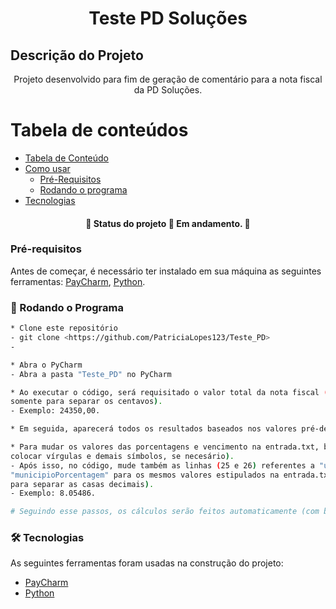 <h1 align="center">Teste PD Soluções</h1>

## Descrição do Projeto
<p align="center">Projeto desenvolvido para fim de geração de comentário para a nota fiscal da PD Soluções.</p>


Tabela de conteúdos
=================
<!--ts-->
   * [Tabela de Conteúdo](#-tabela-de-conteudo)
   * [Como usar](#-como-usar)
      * [Pré-Requisitos](#-pre-requisitos)
      * [Rodando o programa](#-rodando-programa)
   * [Tecnologias](#-tecnologias)
<!--te-->

<h4 align="center"> 
	🚧  Status do projeto 🚀 Em andamento.  🚧
</h4>



### Pré-requisitos

Antes de começar, é necessário ter instalado em sua máquina as seguintes ferramentas:
[PayCharm](https://www.jetbrains.com/pycharm/), [Python](https://www.python.org/downloads/). 

### 🎲 Rodando o Programa 

```bash
* Clone este repositório
- git clone <https://github.com/PatriciaLopes123/Teste_PD>
- 

* Abra o PyCharm 
- Abra a pasta "Teste_PD" no PyCharm 

* Ao executar o código, será requisitado o valor total da nota fiscal (coloque números inteiros, vírgula
somente para separar os centavos).
- Exemplo: 24350,00.

* Em seguida, aparecerá todos os resultados baseados nos valores pré-determinados no código e na entrada.txt.

* Para mudar os valores das porcentagens e vencimento na entrada.txt, basta abrir o arquivo e mudar os valores (pode-se 
colocar vírgulas e demais símbolos, se necesário).
- Após isso, no código, mude também as linhas (25 e 26) referentes a "uniaoPorcentagem" e 
"municipioPorcentagem" para os mesmos valores estipulados na entrada.txt (porém, use apenas "ponto" 
para separar as casas decimais).
- Exemplo: 8.05486.

# Seguindo esse passos, os cálculos serão feitos automaticamente (com base nos nas fórmulas definidas) 
```

### 🛠 Tecnologias

As seguintes ferramentas foram usadas na construção do projeto:

- [PayCharm](https://www.jetbrains.com/pycharm/)
- [Python](https://www.python.org/downloads/)
